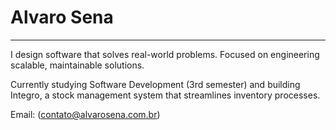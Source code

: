 # Alvaro Sena
---
I design software that solves real-world problems. Focused on engineering scalable, maintainable solutions.

Currently studying Software Development (3rd semester) and building Integro, a stock management system that streamlines inventory processes.

Email: (contato@alvarosena.com.br)
